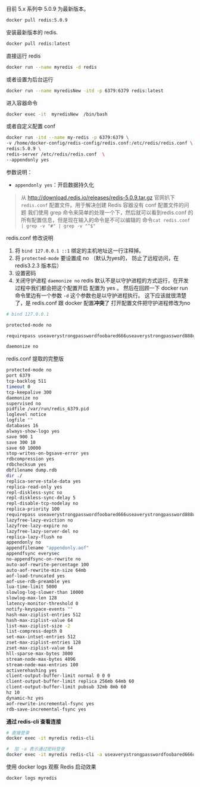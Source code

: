 目前 5.x 系列中 5.0.9 为最新版本。

```sh
docker pull redis:5.0.9
```

安装最新版本的 redis.

```sh
docker pull redis:latest
```

直接运行 redis

```sh
docker run --name myredis -d redis
```

或者设置为后台运行

```sh
docker run --name myredisNew -itd -p 6379:6379 redis:latest
```

进入容器命令

```sh
docker exec -it  myredisNew  /bin/bash
```

或者自定义配置 conf

```sh
docker run -itd --name my-redis -p 6379:6379 \
-v /home/docker-config/redis-config/redis.conf:/etc/redis/redis.conf \
redis:5.0.9 \
redis-server /etc/redis/redis.conf  \
--appendonly yes
```

参数说明：

* `appendonly yes`：开启数据持久化

> 从 http://download.redis.io/releases/redis-5.0.9.tar.gz 官网扒下 `redis.conf` 配置文件。用于解决创建 Redis 容器没有 conf 配置文件的问题
> 我们使用 grep 命令来简单的处理一个下，然后就可以看到redis.conf 的所有配置信息，但是现在输入的命令是不可以编辑的
命令`cat redis.conf | grep -v "#" | grep -v "^$"`

redis.conf 修改说明

1. 将 `bind 127.0.0.1 ::1` 绑定的主机地址这一行注释掉。
2. 将 `protected-mode` 要设置成 no （默认为yes的， 防止了远程访问，在 redis3.2.3 版本后）
3. 设置密码
4. 关闭守护进程 `daemonize no` redis 默认不是以守护进程的方式运行，在开发过程中我们都会把这个配置开启  配置为 yes  。
然后在回顾一下 docker run 命令里边有一个参数 `-d` 这个参数也是以守护进程执行。
这下应该就很清楚了，是 redis.conf 跟 docker 配置**冲突**了
打开配置文件把守护进程修改为no

```sh
# bind 127.0.0.1

protected-mode no

requirepass useaverystrongpasswordfoobared666useaverystrongpassword888useaverystrongpassword999useaverystrongpassword110

daemonize no
```

redis.conf 提取的完整版

```sh
protected-mode no
port 6379
tcp-backlog 511
timeout 0
tcp-keepalive 300
daemonize no
supervised no
pidfile /var/run/redis_6379.pid
loglevel notice
logfile ""
databases 16
always-show-logo yes
save 900 1
save 300 10
save 60 10000
stop-writes-on-bgsave-error yes
rdbcompression yes
rdbchecksum yes
dbfilename dump.rdb
dir ./
replica-serve-stale-data yes
replica-read-only yes
repl-diskless-sync no
repl-diskless-sync-delay 5
repl-disable-tcp-nodelay no
replica-priority 100
requirepass useaverystrongpasswordfoobared666useaverystrongpassword888useaverystrongpassword999useaverystrongpassword110
lazyfree-lazy-eviction no
lazyfree-lazy-expire no
lazyfree-lazy-server-del no
replica-lazy-flush no
appendonly no
appendfilename "appendonly.aof"
appendfsync everysec
no-appendfsync-on-rewrite no
auto-aof-rewrite-percentage 100
auto-aof-rewrite-min-size 64mb
aof-load-truncated yes
aof-use-rdb-preamble yes
lua-time-limit 5000
slowlog-log-slower-than 10000
slowlog-max-len 128
latency-monitor-threshold 0
notify-keyspace-events ""
hash-max-ziplist-entries 512
hash-max-ziplist-value 64
list-max-ziplist-size -2
list-compress-depth 0
set-max-intset-entries 512
zset-max-ziplist-entries 128
zset-max-ziplist-value 64
hll-sparse-max-bytes 3000
stream-node-max-bytes 4096
stream-node-max-entries 100
activerehashing yes
client-output-buffer-limit normal 0 0 0
client-output-buffer-limit replica 256mb 64mb 60
client-output-buffer-limit pubsub 32mb 8mb 60
hz 10
dynamic-hz yes
aof-rewrite-incremental-fsync yes
rdb-save-incremental-fsync yes
```

**通过 redis-cli 查看连接**

```sh
# 直接登录
docker exec -it myredis redis-cli

#  加 -a 表示通过密码登录
docker exec -it myredis redis-cli -a useaverystrongpasswordfoobared666useaverystrongpassword888useaverystrongpassword999useaverystrongpassword110
```

使用 docker logs 观察 Redis 启动效果

```sh
docker logs myredis
```
